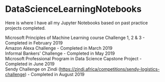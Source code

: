 # DataScienceLearningNotebooks
Here is where I have all my Jupyter Notebooks based on past practice projects completed.                                                                                  

Microsoft Principles of Machine Learning course Challenge 1, 2 & 3 - Completed in February 2019                                                                    
Amazon Alexa Challenge - Completed in March 2019                                                                                 
Informal Bankers' Challenge - Completed in May 2019                                                                                 
Microsoft Professional Program in Data Science Capstone Project - Completed in June 2019                                                               
Sendy Challenge on Zindi (https://zindi.africa/competitions/sendy-logistics-challenge) - Completed in August 2019
